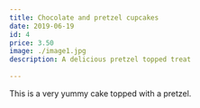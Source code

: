 ```yaml
---
title: Chocolate and pretzel cupcakes
date: 2019-06-19
id: 4
price: 3.50
image: ./image1.jpg
description: A delicious pretzel topped treat
 
---
```


This is a very yummy cake topped with a pretzel.
